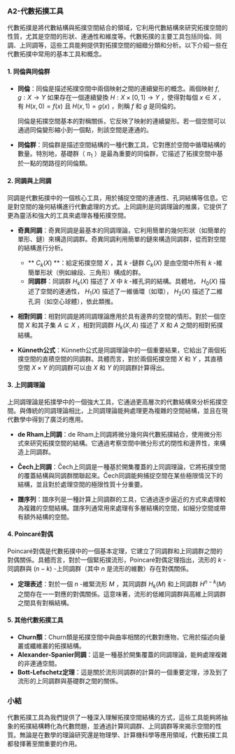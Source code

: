 ### A2-代數拓撲工具

代數拓撲是將代數結構與拓撲空間結合的領域，它利用代數結構來研究拓撲空間的性質，尤其是空間的形狀、連通性和維度等。代數拓撲的主要工具包括同倫、同調、上同調等，這些工具能夠提供對拓撲空間的細緻分類和分析。以下介紹一些在代數拓撲中常用的基本工具和概念。

#### 1. 同倫與同倫群

- **同倫**：同倫是描述拓撲空間中兩個映射之間的連續變形的概念。兩個映射  $`f, g: X \to Y`$  如果存在一個連續變換  $`H: X \times [0,1] \to Y`$ ，使得對每個  $`x \in X`$ ，有  $`H(x, 0) = f(x)`$  且  $`H(x, 1) = g(x)`$ ，則稱  $`f`$  和  $`g`$  是同倫的。
  
  同倫是拓撲空間基本的對稱關係，它反映了映射的連續變形。若一個空間可以通過同倫變形縮小到一個點，則該空間是連通的。

- **同倫群**：同倫群是描述空間結構的一種代數工具，它對應於空間中循環結構的數量。特別地，基礎群（ $`\pi_1`$ ）是最為重要的同倫群，它描述了拓撲空間中基於一點的閉路徑的同倫類。

#### 2. 同調與上同調

同調是代數拓撲中的一個核心工具，用於捕捉空間的連通性、孔洞結構等信息。它是對空間的幾何結構進行代數處理的方式。上同調則是同調理論的推廣，它提供了更為靈活和強大的工具來處理各種拓撲空間。

- **奇異同調**：奇異同調是最基本的同調理論，它利用簡單的幾何形狀（如簡單的單形、鏈）來構造同調群。奇異同調利用簡單的鏈來構造同調群，從而對空間的結構進行分析。

  - ** $`C_k(X)`$ **：給定拓撲空間  $`X`$ ，其  $`k`$ -鏈群  $`C_k(X)`$  是由空間中所有  $`k`$ -維簡單形狀（例如線段、三角形）構成的群。
  - **同調群**：同調群  $`H_k(X)`$  描述了  $`X`$  中  $`k`$ -維孔洞的結構。具體地， $`H_0(X)`$  描述了空間的連通性， $`H_1(X)`$  描述了一維循環（如環）， $`H_2(X)`$  描述了二維孔洞（如空心球體），依此類推。

- **相對同調**：相對同調是將同調理論應用於具有邊界的空間的情形。對於一個空間  $`X`$  和其子集  $`A \subseteq X`$ ，相對同調群  $`H_k(X, A)`$  描述了  $`X`$  和  $`A`$  之間的相對拓撲結構。

- **Künneth公式**：Künneth公式是同調理論中的一個重要結果，它給出了兩個拓撲空間的直積空間的同調群。具體而言，對於兩個拓撲空間  $`X`$  和  $`Y`$ ，其直積空間  $`X \times Y`$  的同調群可以由  $`X`$  和  $`Y`$  的同調群計算得出。

#### 3. 上同調理論

上同調理論是拓撲學中的一個強大工具，它通過更高層次的代數結構來分析拓撲空間。與傳統的同調理論相比，上同調理論能夠處理更為複雜的空間結構，並且在現代數學中得到了廣泛的應用。

- **de Rham上同調**：de Rham上同調將微分幾何與代數拓撲結合，使用微分形式來研究拓撲空間的結構。它通過考察空間中微分形式的閉性和邊界性，來構造上同調群。

- **Čech上同調**：Čech上同調是一種基於開集覆蓋的上同調理論，它將拓撲空間的覆蓋結構與同調群關聯起來。Čech同調能夠捕捉空間在某些極限情況下的結構，並且對於處理空間的極限性質十分重要。

- **譜序列**：譜序列是一種計算上同調群的工具，它通過逐步逼近的方式來處理較為複雜的空間結構。譜序列通常用來處理有多層結構的空間，如細分空間或帶有額外結構的空間。

#### 4. Poincaré對偶

Poincaré對偶是代數拓撲中的一個基本定理，它建立了同調群和上同調群之間的對偶關係。具體而言，對於一個緊拓撲流形，Poincaré對偶定理指出，流形的  $`k`$ -同調群與  $`(n-k)`$ -上同調群（其中  $`n`$  是流形的維數）存在對偶關係。

- **定理表述**：對於一個  $`n`$ -維緊流形  $`M`$ ，其同調群  $`H_k(M)`$  和上同調群  $`H^{n-k}(M)`$  之間存在一一對應的對偶關係。這意味著，流形的低維同調群與高維上同調群之間具有對稱結構。

#### 5. 其他代數拓撲工具

- **Churn類**：Churn類是拓撲空間中與曲率相關的代數對應物，它用於描述向量叢或纖維叢的拓撲結構。
- **Alexander-Spanier同調**：這是一種基於開集覆蓋的同調理論，能夠處理複雜的非連通空間。
- **Bott-Lefschetz定理**：這是關於流形同調群的計算的一個重要定理，涉及到了流形的上同調群與基礎群之間的關係。

### 小結

代數拓撲工具為我們提供了一種深入理解拓撲空間結構的方式，這些工具能夠將抽象的拓撲結構轉化為代數問題，並通過計算同調群、上同調群等來揭示空間的性質。無論是在數學的理論研究還是物理學、計算機科學等應用領域，代數拓撲工具都發揮著至關重要的作用。